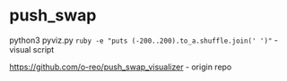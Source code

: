 # push_swap
python3 pyviz.py `ruby -e "puts (-200..200).to_a.shuffle.join(' ')"`     - visual script

https://github.com/o-reo/push_swap_visualizer - origin repo

